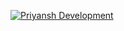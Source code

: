 [![Priyansh Development](https://oyepriyansh.pages.dev/i/4ed392df29os23.jpg)](https://github.com/oyepriyansh)
